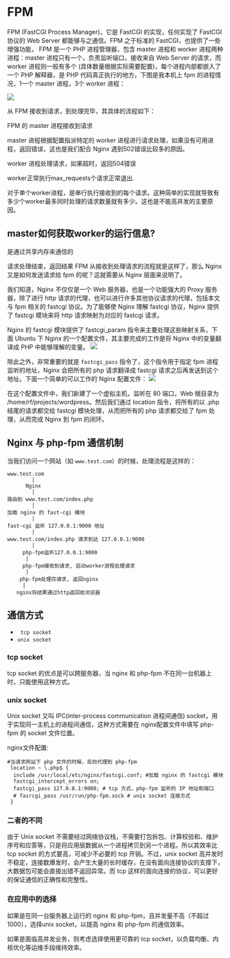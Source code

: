 # FPM 
FPM (FastCGI Process Manager)，它是 FastCGI 的实现，任何实现了 FastCGI 协议的 Web Server 都能够与之通信。FPM 之于标准的 FastCGI，也提供了一些增强功能，
FPM 是一个 PHP 进程管理器，包含 master 进程和 worker 进程两种进程：master 进程只有一个，负责监听端口，接收来自 Web Server 的请求，而 worker 进程则一般有多个 (具体数量根据实际需要配置)，每个进程内部都嵌入了一个 PHP 解释器，是 PHP 代码真正执行的地方，下图是我本机上 fpm 的进程情况，1一个 master 进程，3个 worker 进程：

![](https://ws2.sinaimg.cn/large/006tNc79gy1ft4vftmqvhj30k001z0sr.jpg)

从 FPM 接收到请求，到处理完毕，其具体的流程如下：

FPM 的 master 进程接收到请求

master 进程根据配置指派特定的 worker 进程进行请求处理，如果没有可用进程，返回错误，这也是我们配合 Nginx 遇到502错误比较多的原因。

worker 进程处理请求，如果超时，返回504错误



 worker正常执行max_requests个请求正常退出.

对于单个worker进程，是串行执行接收到的每个请求。这种简单的实现就导致有多少个worker最多同时处理的请求数量就有多少。这也是不能高并发的主要原因。

## master如何获取worker的运行信息?

是通过共享内存来通信的



请求处理结束，返回结果
FPM 从接收到处理请求的流程就是这样了，那么 Nginx 又是如何发送请求给 fpm 的呢？这就需要从 Nginx 层面来说明了。

我们知道，Nginx 不仅仅是一个 Web 服务器，也是一个功能强大的 Proxy 服务器，除了进行 http 请求的代理，也可以进行许多其他协议请求的代理，包括本文与 fpm 相关的 fastcgi 协议。为了能够使 Nginx 理解 fastcgi 协议，Nginx 提供了 fastcgi 模块来将 http 请求映射为对应的 fastcgi 请求。

Nginx 的 fastcgi 模块提供了 fastcgi_param 指令来主要处理这些映射关系，下面 Ubuntu 下 Nginx 的一个配置文件，其主要完成的工作是将 Nginx 中的变量翻译成 PHP 中能够理解的变量。
![](https://ws3.sinaimg.cn/large/006tNc79gy1ft4vgxm4hsj30k0098t9a.jpg)

除此之外，非常重要的就是 `fastcgi_pass` 指令了，这个指令用于指定 fpm 进程监听的地址，Nginx 会把所有的 php 请求翻译成 fastcgi 请求之后再发送到这个地址。下面一个简单的可以工作的 Nginx 配置文件：
![](https://ws4.sinaimg.cn/large/006tNc79gy1ft4vhcxga3j30k006gglo.jpg)

在这个配置文件中，我们新建了一个虚拟主机，监听在 80 端口，Web 根目录为 /home/rf/projects/wordpress。然后我们通过 location 指令，将所有的以 .php 结尾的请求都交给 fastcgi 模块处理，从而把所有的 php 请求都交给了 fpm 处理，从而完成 Nginx 到 fpm 的闭环。

## **Nginx 与 php-fpm 通信机制**

当我们访问一个网站（如 `www.test.com`）的时候，处理流程是这样的：

```
www.test.com
        |
      Nginx
        |
路由到 www.test.com/index.php
        |
加载 nginx 的 fast-cgi 模块
        |
fast-cgi 监听 127.0.0.1:9000 地址
        |
www.test.com/index.php 请求到达 127.0.0.1:9000
        |
     php-fpm监听127.0.0.1:9000
      |
     php-fpm接收到请求, 启动worker进程处理请求
      |
    php-fpm处理完请求, 返回nginx
     |
   nginx将结果通过http返回给浏览器  
```

## 通信方式

- ` tcp socket`
- `unix socket`

### tcp socket

tcp socket 的优点是可以跨服务器，当 nginx 和 php-fpm 不在同一台机器上时，只能使用这种方式。

### unix socket

Unix socket 又叫 IPC(inter-process communication 进程间通信) socket，用于实现同一主机上的进程间通信，这种方式需要在 nginx配置文件中填写 php-fpm 的 socket 文件位置。



nginx文件配置:

```
#当请求网站下 php 文件的时候，反向代理到 php-fpm
 location ~ \.php$ {
  include /usr/local/etc/nginx/fastcgi.conf; #加载 nginx 的 fastcgi 模块
  fastcgi_intercept_errors on;
  fastcgi_pass 127.0.0.1:9000; # tcp 方式，php-fpm 监听的 IP 地址和端口
  # fasrcgi_pass /usr/run/php-fpm.sock # unix socket 连接方式
 }
```



### 二者的不同

由于 Unix socket 不需要经过网络协议栈，不需要打包拆包、计算校验和、维护序号和应答等，只是将应用层数据从一个进程拷贝到另一个进程。所以其效率比 tcp socket 的方式要高，可减少不必要的 tcp 开销。不过，unix socket 高并发时不稳定，连接数爆发时，会产生大量的长时缓存，在没有面向连接协议的支撑下，大数据包可能会直接出错不返回异常。而 tcp 这样的面向连接的协议，可以更好的保证通信的正确性和完整性。

### 在应用中的选择

如果是在同一台服务器上运行的 nginx 和 php-fpm，且并发量不高（不超过1000），选择unix socket，以提高 nginx 和 php-fpm 的通信效率。 

如果是面临高并发业务，则考虑选择使用更可靠的 tcp socket，以负载均衡、内核优化等运维手段维持效率。



















